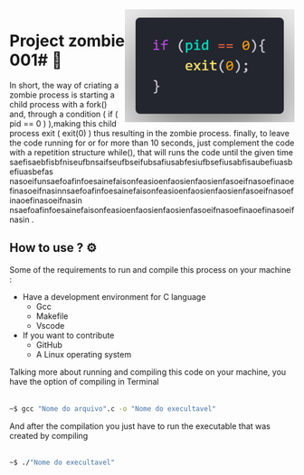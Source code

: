 <img src="../image/code.png" align="right" width="300">

# Project zombie 001# :zombie:

In short, the way of criating a zombie process is starting a child process with a fork() and, through a condition ( if ( pid == 0 ) ),making this child process exit ( exit(0) ) thus resulting in the zombie process. finally, to leave the code running for or for more than 10 seconds, just complement the code with a repetition structure while(), that will runs the code until the given time saefisaebfisbfniseufbnsaifseufbseifubsafiusabfesiufbsefiusabfisaubefiuasbefiuasbefas nasoeifunsaefoafinfoesainefaisonfeasioenfaosienfaosienfasoeifnasoefinaoefinasoeifnasinnsaefoafinfoesainefaisonfeasioenfaosienfaosienfasoeifnasoefinaoefinasoeifnasin nsaefoafinfoesainefaisonfeasioenfaosienfaosienfasoeifnasoefinaoefinasoeifnasin .

## How to use ? :gear:

Some of the requirements to run and compile this process on your machine :

* Have a development environment for C language
    * Gcc 
    * Makefile
    * Vscode
* If you want to contribute 
    * GitHub
    * A Linux operating system 

Talking more about running and compiling this code on your machine, you have the option of compiling in Terminal 

```bash

~$ gcc "Nome do arquivo".c -o "Nome do execultavel"

```

And after the compilation you just have to run the executable that was created by compiling

```bash

~$ ./"Nome do execultavel"

```